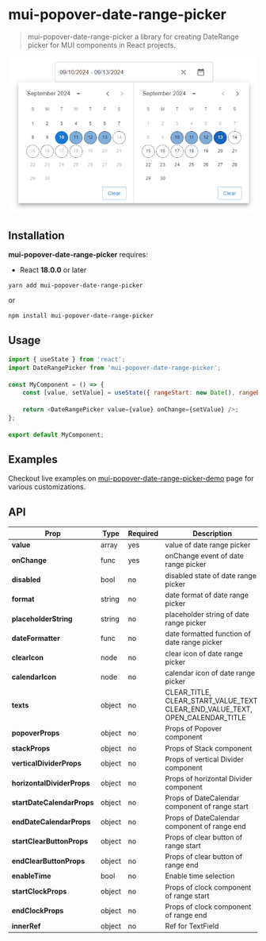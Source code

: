 # mui-popover-date-range-picker <!-- omit in toc -->

> mui-popover-date-range-picker a library for creating DateRange picker for MUI components in React projects.

<img alt="mui-popover-date-range-picker-example" src="https://raw.githubusercontent.com/ahmetemrekilinc/mui-popover-date-range-picker/master/public/mui-popover-date-range-picker-example.png" />

## Installation

**mui-popover-date-range-picker** requires:

-   React **18.0.0** or later

```shell
yarn add mui-popover-date-range-picker
```

or

```shell
npm install mui-popover-date-range-picker
```

## Usage

```js
import { useState } from 'react';
import DateRangePicker from 'mui-popover-date-range-picker';

const MyComponent = () => {
    const [value, setValue] = useState({ rangeStart: new Date(), rangeEnd: new Date() });

    return <DateRangePicker value={value} onChange={setValue} />;
};

export default MyComponent;
```

## Examples

Checkout live examples on [mui-popover-date-range-picker-demo](https://ahmetemrekilinc.github.io/mui-popover-date-range-picker) page for various customizations.

## API

| **Prop**                   | **Type** | **Required** | **Description**                                                                |
| -------------------------- | -------- | ------------ | ------------------------------------------------------------------------------ |
| **value**                  | array    | yes          | value of date range picker                                                     |
| **onChange**               | func     | yes          | onChange event of date range picker                                            |
| **disabled**               | bool     | no           | disabled state of date range picker                                            |
| **format**                 | string   | no           | date format of date range picker                                               |
| **placeholderString**      | string   | no           | placeholder string of date range picker                                        |
| **dateFormatter**          | func     | no           | date formatted function of date range picker                                   |
| **clearIcon**              | node     | no           | clear icon of date range picker                                                |
| **calendarIcon**           | node     | no           | calendar icon of date range picker                                             |
| **texts**                  | object   | no           | CLEAR_TITLE, CLEAR_START_VALUE_TEXT, CLEAR_END_VALUE_TEXT, OPEN_CALENDAR_TITLE |
| **popoverProps**           | object   | no           | Props of Popover component                                                     |
| **stackProps**             | object   | no           | Props of Stack component                                                       |
| **verticalDividerProps**   | object   | no           | Props of vertical Divider component                                            |
| **horizontalDividerProps** | object   | no           | Props of horizontal Divider component                                          |
| **startDateCalendarProps** | object   | no           | Props of DateCalendar component of range start                                 |
| **endDateCalendarProps**   | object   | no           | Props of DateCalendar component of range end                                   |
| **startClearButtonProps**  | object   | no           | Props of clear button of range start                                           |
| **endClearButtonProps**    | object   | no           | Props of clear button of range end                                             |
| **enableTime**             | bool     | no           | Enable time selection                                                          |
| **startClockProps**        | object   | no           | Props of clock component of range start                                        |
| **endClockProps**          | object   | no           | Props of clock component of range end                                          |
| **innerRef**               | object   | no           | Ref for TextField                                                              |
